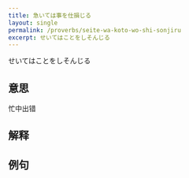 ```yaml
---
title: 急いては事を仕損じる
layout: single
permalink: /proverbs/seite-wa-koto-wo-shi-sonjiru
excerpt: せいてはことをしそんじる
---
```


せいてはことをしそんじる

## 意思

忙中出错

## 解释

## 例句

